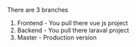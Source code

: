 There are 3 branches
1. Frontend - You pull there vue js project
2. Backend - You pull there laraval project
3. Master - Production version
